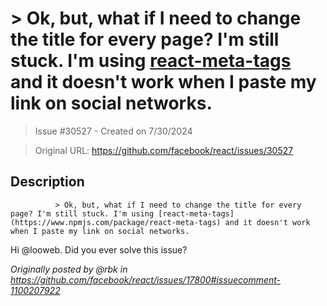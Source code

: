 # > Ok, but, what if I need to change the title for every page? I'm still stuck. I'm using [react-meta-tags](https://www.npmjs.com/package/react-meta-tags) and it doesn't work when I paste my link on social networks.

> Issue #30527 - Created on 7/30/2024

> Original URL: https://github.com/facebook/react/issues/30527

## Description

              > Ok, but, what if I need to change the title for every page? I'm still stuck. I'm using [react-meta-tags](https://www.npmjs.com/package/react-meta-tags) and it doesn't work when I paste my link on social networks.

Hi @looweb. Did you ever solve this issue?

_Originally posted by @rbk in https://github.com/facebook/react/issues/17800#issuecomment-1100207922_
            
